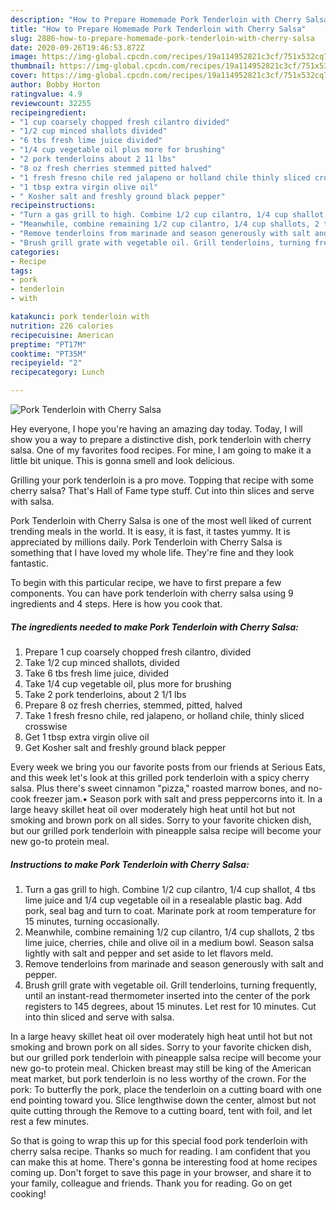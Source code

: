```yaml
---
description: "How to Prepare Homemade Pork Tenderloin with Cherry Salsa"
title: "How to Prepare Homemade Pork Tenderloin with Cherry Salsa"
slug: 2886-how-to-prepare-homemade-pork-tenderloin-with-cherry-salsa
date: 2020-09-26T19:46:53.872Z
image: https://img-global.cpcdn.com/recipes/19a114952821c3cf/751x532cq70/pork-tenderloin-with-cherry-salsa-recipe-main-photo.jpg
thumbnail: https://img-global.cpcdn.com/recipes/19a114952821c3cf/751x532cq70/pork-tenderloin-with-cherry-salsa-recipe-main-photo.jpg
cover: https://img-global.cpcdn.com/recipes/19a114952821c3cf/751x532cq70/pork-tenderloin-with-cherry-salsa-recipe-main-photo.jpg
author: Bobby Horton
ratingvalue: 4.9
reviewcount: 32255
recipeingredient:
- "1 cup coarsely chopped fresh cilantro divided"
- "1/2 cup minced shallots divided"
- "6 tbs fresh lime juice divided"
- "1/4 cup vegetable oil plus more for brushing"
- "2 pork tenderloins about 2 11 lbs"
- "8 oz fresh cherries stemmed pitted halved"
- "1 fresh fresno chile red jalapeno or holland chile thinly sliced crosswise"
- "1 tbsp extra virgin olive oil"
- " Kosher salt and freshly ground black pepper"
recipeinstructions:
- "Turn a gas grill to high. Combine 1/2 cup cilantro, 1/4 cup shallot, 4 tbs lime juice and 1/4 cup vegetable oil in a resealable plastic bag. Add pork, seal bag and turn to coat. Marinate pork at room temperature for 15 minutes, turning occasionally."
- "Meanwhile, combine remaining 1/2 cup cilantro, 1/4 cup shallots, 2 tbs lime juice, cherries, chile and olive oil in a medium bowl. Season salsa lightly with salt and pepper and set aside to let flavors meld."
- "Remove tenderloins from marinade and season generously with salt and pepper."
- "Brush grill grate with vegetable oil. Grill tenderloins, turning frequently, until an instant-read thermometer inserted into the center of the pork registers to 145 degrees, about 15 minutes. Let rest for 10 minutes. Cut into thin sliced and serve with salsa."
categories:
- Recipe
tags:
- pork
- tenderloin
- with

katakunci: pork tenderloin with 
nutrition: 226 calories
recipecuisine: American
preptime: "PT17M"
cooktime: "PT35M"
recipeyield: "2"
recipecategory: Lunch

---
```



![Pork Tenderloin with Cherry Salsa](https://img-global.cpcdn.com/recipes/19a114952821c3cf/751x532cq70/pork-tenderloin-with-cherry-salsa-recipe-main-photo.jpg)

Hey everyone, I hope you're having an amazing day today. Today, I will show you a way to prepare a distinctive dish, pork tenderloin with cherry salsa. One of my favorites food recipes. For mine, I am going to make it a little bit unique. This is gonna smell and look delicious.

Grilling your pork tenderloin is a pro move. Topping that recipe with some cherry salsa? That&#39;s Hall of Fame type stuff. Cut into thin slices and serve with salsa.

Pork Tenderloin with Cherry Salsa is one of the most well liked of current trending meals in the world. It is easy, it is fast, it tastes yummy. It is appreciated by millions daily. Pork Tenderloin with Cherry Salsa is something that I have loved my whole life. They're fine and they look fantastic.


To begin with this particular recipe, we have to first prepare a few components. You can have pork tenderloin with cherry salsa using 9 ingredients and 4 steps. Here is how you cook that.

<!--inarticleads1-->

##### The ingredients needed to make Pork Tenderloin with Cherry Salsa:

1. Prepare 1 cup coarsely chopped fresh cilantro, divided
1. Take 1/2 cup minced shallots, divided
1. Take 6 tbs fresh lime juice, divided
1. Take 1/4 cup vegetable oil, plus more for brushing
1. Take 2 pork tenderloins, about 2 1/1 lbs
1. Prepare 8 oz fresh cherries, stemmed, pitted, halved
1. Take 1 fresh fresno chile, red jalapeno, or holland chile, thinly sliced crosswise
1. Get 1 tbsp extra virgin olive oil
1. Get  Kosher salt and freshly ground black pepper


Every week we bring you our favorite posts from our friends at Serious Eats, and this week let&#39;s look at this grilled pork tenderloin with a spicy cherry salsa. Plus there&#39;s sweet cinnamon &#34;pizza,&#34; roasted marrow bones, and no-cook freezer jam.• Season pork with salt and press peppercorns into it. In a large heavy skillet heat oil over moderately high heat until hot but not smoking and brown pork on all sides. Sorry to your favorite chicken dish, but our grilled pork tenderloin with pineapple salsa recipe will become your new go-to protein meal. 

<!--inarticleads2-->

##### Instructions to make Pork Tenderloin with Cherry Salsa:

1. Turn a gas grill to high. Combine 1/2 cup cilantro, 1/4 cup shallot, 4 tbs lime juice and 1/4 cup vegetable oil in a resealable plastic bag. Add pork, seal bag and turn to coat. Marinate pork at room temperature for 15 minutes, turning occasionally.
1. Meanwhile, combine remaining 1/2 cup cilantro, 1/4 cup shallots, 2 tbs lime juice, cherries, chile and olive oil in a medium bowl. Season salsa lightly with salt and pepper and set aside to let flavors meld.
1. Remove tenderloins from marinade and season generously with salt and pepper.
1. Brush grill grate with vegetable oil. Grill tenderloins, turning frequently, until an instant-read thermometer inserted into the center of the pork registers to 145 degrees, about 15 minutes. Let rest for 10 minutes. Cut into thin sliced and serve with salsa.


In a large heavy skillet heat oil over moderately high heat until hot but not smoking and brown pork on all sides. Sorry to your favorite chicken dish, but our grilled pork tenderloin with pineapple salsa recipe will become your new go-to protein meal. Chicken breast may still be king of the American meat market, but pork tenderloin is no less worthy of the crown. For the pork: To butterfly the pork, place the tenderloin on a cutting board with one end pointing toward you. Slice lengthwise down the center, almost but not quite cutting through the Remove to a cutting board, tent with foil, and let rest a few minutes. 

So that is going to wrap this up for this special food pork tenderloin with cherry salsa recipe. Thanks so much for reading. I am confident that you can make this at home. There's gonna be interesting food at home recipes coming up. Don't forget to save this page in your browser, and share it to your family, colleague and friends. Thank you for reading. Go on get cooking!

